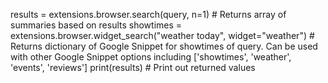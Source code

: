 results = extensions.browser.search(query, n=1) # Returns array of summaries based on results
showtimes = extensions.browser.widget_search("weather today", widget="weather") # Returns dictionary of Google Snippet for showtimes of query. Can be used with other Google Snippet options including ['showtimes', 'weather', 'events', 'reviews']
print(results) # Print out returned values